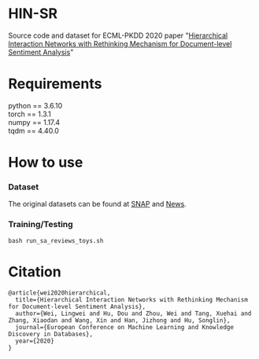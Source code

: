 # HIN-SR
Source code and dataset for ECML-PKDD 2020 paper "[Hierarchical Interaction Networks with Rethinking Mechanism for Document-level Sentiment Analysis](https://arxiv.org/abs/2007.08445)"

# Requirements
python == 3.6.10    <br>
torch == 1.3.1      <br>
numpy == 1.17.4     <br>
tqdm  == 4.40.0     <br>


# How to use
  ### Dataset

  The original datasets can be found at [SNAP](http://snap.stanford.edu/data/web-Amazon.html) and [News](https://www.datafountain.cn/competitions/350).

  ### Training/Testing

  ```
  bash run_sa_reviews_toys.sh
  ```
  
  
# Citation
```
@article{wei2020hierarchical,
  title={Hierarchical Interaction Networks with Rethinking Mechanism for Document-level Sentiment Analysis},
  author={Wei, Lingwei and Hu, Dou and Zhou, Wei and Tang, Xuehai and Zhang, Xiaodan and Wang, Xin and Han, Jizhong and Hu, Songlin},
  journal={European Conference on Machine Learning and Knowledge Discovery in Databases},
  year={2020}
}
```


